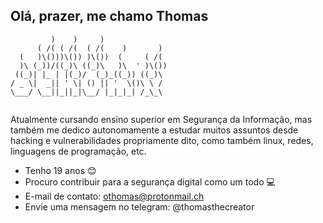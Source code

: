## Olá, prazer, me chamo Thomas

```ascii                             
         )    )     )               
      ( /( ( /(  ( /(    )       )  
  (   )\()))\()) )\())  (     ( /(  
  )\ (_))/((_)\ ((_)\   )\  ' )\()) 
 ((_)| |_ | |(_)/  (_)_((_)) ((_)\  
/ _ \|  _|| ' \| () || '  \()\ \ /  
\___/ \__||_||_|\__/ |_|_|_| /_\_\  
                                    
```
                                                
Atualmente cursando ensino superior em Segurança da Informação, mas também me dedico autonomamente a estudar muitos assuntos desde hacking e vulnerabilidades propriamente dito, como também linux, redes, linguagens de programação, etc.

- Tenho 19 anos 😊
- Procuro contribuir para a segurança digital como um todo 💻
- E-mail de contato: othomas@protonmail.ch 
- Envie uma mensagem no telegram: @thomasthecreator
